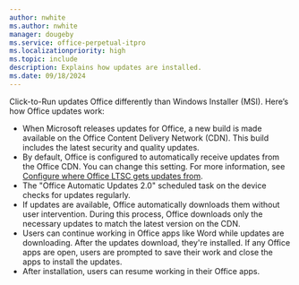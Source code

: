 ```yaml
---
author: nwhite
ms.author: nwhite
manager: dougeby
ms.service: office-perpetual-itpro
ms.localizationpriority: high
ms.topic: include
description: Explains how updates are installed.
ms.date: 09/18/2024
---
```

<!--This file is shared by ltsc/2024/update.md, ltsc/2024/update.md. Headings are driven by article context.-->
Click-to-Run updates Office differently than Windows Installer (MSI). Here’s how Office updates work:

- When Microsoft releases updates for Office, a new build is made available on the Office Content Delivery Network (CDN). This build includes the latest security and quality updates.
- By default, Office is configured to automatically receive updates from the Office CDN. You can change this setting. For more information, see [Configure where Office LTSC gets updates from](#update-location).
- The "Office Automatic Updates 2.0" scheduled task on the device checks for updates regularly.
- If updates are available, Office automatically downloads them without user intervention. During this process, Office downloads only the necessary updates to match the latest version on the CDN.
- Users can continue working in Office apps like Word while updates are downloading. After the updates download, they're installed. If any Office apps are open, users are prompted to save their work and close the apps to install the updates.
- After installation, users can resume working in their Office apps.